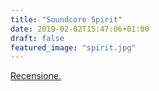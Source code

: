 ```yaml
---
title: "Soundcore Spirit"
date: 2019-02-02T15:47:06+01:00
draft: false
featured_image: "spirit.jpg"
---
```


<a href="https://www.techonair.it/anker-soundcore-spirit-recensione/" target="_blank" rel="nofollow" title="home">Recensione.</a>